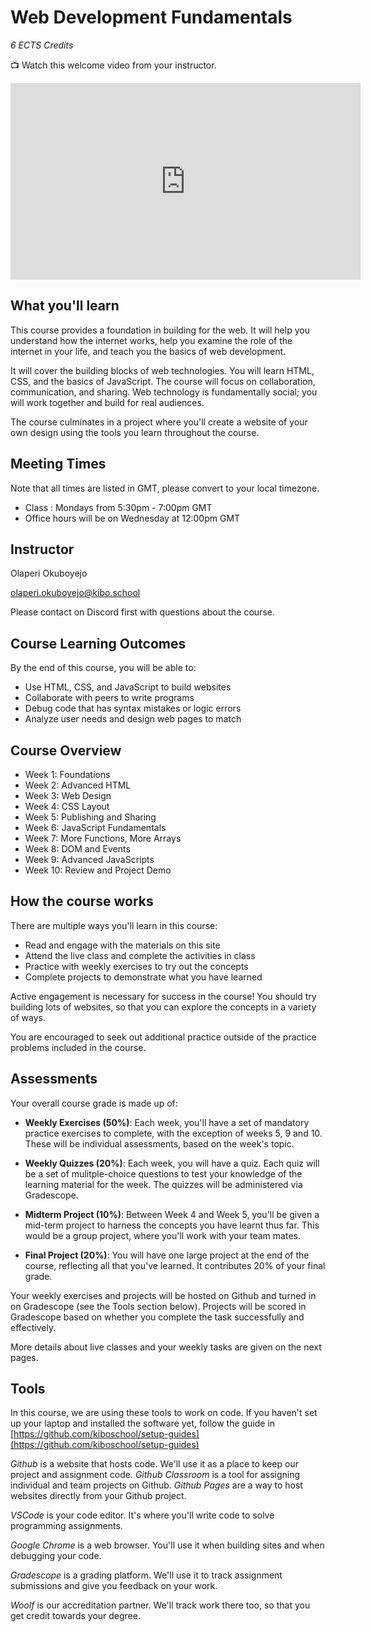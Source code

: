 # Web Development Fundamentals

_6 ECTS Credits_

<aside>

📺 Watch this welcome video from your instructor.

<iframe width="560" height="315" src="https://www.youtube.com/embed/49NZ6lQSLio" title="YouTube video player" frameborder="0" allow="accelerometer; autoplay; clipboard-write; encrypted-media; gyroscope; picture-in-picture; web-share" allowfullscreen></iframe>

</aside>



## What you'll learn

This course provides a foundation in building for the web. It will help you understand how the internet works, help you examine the role of the internet in your life, and teach you the basics of web development.

It will cover the building blocks of web technologies. You will learn HTML, CSS, and the basics of JavaScript. The course will focus on collaboration, communication, and sharing. Web technology is fundamentally social; you will work together and build for real audiences.

The course culminates in a project where you'll create a website of your own design using the tools you learn throughout the course.

## Meeting Times

Note that all times are listed in GMT, please convert to your local timezone.

- Class : Mondays from 5:30pm - 7:00pm GMT
- Office hours will be on Wednesday at 12:00pm GMT


## Instructor
<p> Olaperi Okuboyejo </p>

<p>
    <a href="mailto:wasiu.yusuf@kibo.school"> olaperi.okuboyejo@kibo.school </a>
</p>

<p> Please contact on Discord first with questions about the course. </p>


## Course Learning Outcomes

By the end of this course, you will be able to:

- Use HTML, CSS, and JavaScript to build websites
- Collaborate with peers to write programs
- Debug code that has syntax mistakes or logic errors
- Analyze user needs and design web pages to match

## Course Overview

* Week 1: Foundations
* Week 2: Advanced HTML
* Week 3: Web Design
* Week 4: CSS Layout
* Week 5: Publishing and Sharing
* Week 6: JavaScript Fundamentals
* Week 7: More Functions, More Arrays
* Week 8: DOM and Events
* Week 9: Advanced JavaScripts
* Week 10: Review and Project Demo


## How the course works

There are multiple ways you'll learn in this course:

* Read and engage with the materials on this site
* Attend the live class and complete the activities in class
* Practice with weekly exercises to try out the concepts
* Complete projects to demonstrate what you have learned

Active engagement is necessary for success in the course! You should try 
building lots of websites, so that you can explore the concepts in a variety of ways.

You are encouraged to seek out additional practice outside of the 
practice problems included in the course.

## Assessments

Your overall course grade is made up of:

* **Weekly Exercises (50%)**: Each week, you'll have a set of mandatory practice exercises to complete, with the exception of weeks 5, 9 and 10. These will be individual assessments, based on the week's topic.

* **Weekly Quizzes (20%)**: Each week, you will have a quiz. Each quiz will be a set of mulitple-choice questions to test your knowledge of the learning material for the week. The quizzes will be administered via Gradescope.

* **Midterm Project (10%)**: Between Week 4 and Week 5, you'll be given a mid-term project to harness the concepts you have learnt thus far. This would be a group project, where you'll work with your team mates.

* **Final Project (20%)**: You will have one large project at the end of the course, 
    reflecting all that you've learned. It contributes 20% of your final grade.

Your weekly exercises and projects will be hosted on Github and turned in on Gradescope (see the 
Tools section below). Projects will be scored in Gradescope based on whether 
you complete the task successfully and effectively.

More details about live classes and your weekly tasks are given on the next pages.

## Tools

In this course, we are using these tools to work on code. If you haven't set up 
your laptop and installed the software yet, follow the guide in [https://github.com/kiboschool/setup-guides](https://github.com/kiboschool/setup-guides)

*Github* is a website that hosts code. We'll use it as a place to keep our project 
and assignment code. *Github Classroom* is a tool for assigning individual and 
team projects on Github. *Github Pages* are a way to host websites directly from
your Github project.

*VSCode* is your code editor. It's where you'll write code to solve programming 
assignments.

*Google Chrome* is a web browser. You'll use it when building sites and when
debugging your code.

*Gradescope* is a grading platform. We'll use it to track assignment submissions 
and give you feedback on your work.

*Woolf* is our accreditation partner. We'll track work there too, so that you 
get credit towards your degree.
